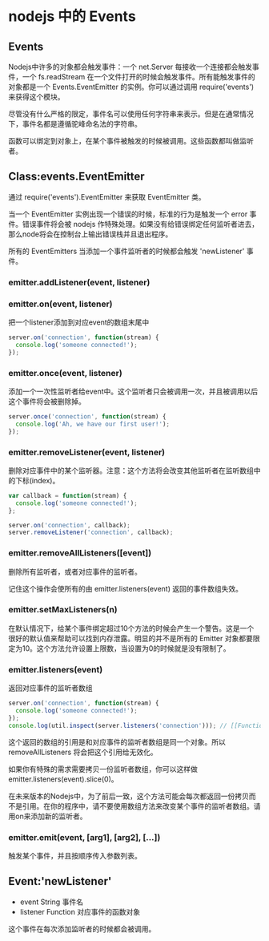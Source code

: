 nodejs 中的 Events
===========================

Events
-----------

Nodejs中许多的对象都会触发事件：一个 net.Server 每接收一个连接都会触发事件，一个 fs.readStream 在一个文件打开的时候会触发事件。所有能触发事件的对象都是一个 Events.EventEmitter 的实例。你可以通过调用 require('events') 来获得这个模块。

尽管没有什么严格的限定，事件名可以使用任何字符串来表示。但是在通常情况下，事件名都是遵循驼峰命名法的字符串。

函数可以绑定到对象上，在某个事件被触发的时候被调用。这些函数都叫做监听者。

Class:events.EventEmitter
---------------------------

通过 require('events').EventEmitter 来获取 EventEmitter 类。

当一个 EventEmitter 实例出现一个错误的时候，标准的行为是触发一个 error 事件。错误事件将会被 nodejs 作特殊处理。如果没有给错误绑定任何监听者进去，那么node将会在控制台上输出错误栈并且退出程序。

所有的 EventEmitters 当添加一个事件监听者的时候都会触发 'newListener' 事件。

### emitter.addListener(event, listener) ###
### emitter.on(event, listener) ###
把一个listener添加到对应event的数组末尾中
```js
server.on('connection', function(stream) {
  console.log('someone connected!');
});
```

### emitter.once(event, listener) ###
添加一个一次性监听者给event中。这个监听者只会被调用一次，并且被调用以后这个事件将会被删除掉。

```js
server.once('connection', function(stream) {
  console.log('Ah, we have our first user!');
});
```

### emitter.removeListener(event, listener) ###
删除对应事件中的某个监听器。注意：这个方法将会改变其他监听者在监听数组中的下标(index)。

```js
var callback = function(stream) {
  console.log('someone connected!');
};

server.on('connection', callback);
server.removeListener('connection', callback);
```

### emitter.removeAllListeners([event]) ###
删除所有监听者，或者对应事件的监听者。

记住这个操作会使所有的由 emitter.listeners(event) 返回的事件数组失效。

### emitter.setMaxListeners(n) ###
在默认情况下，给某个事件绑定超过10个方法的时候会产生一个警告。这是一个很好的默认值来帮助可以找到内存泄露。明显的并不是所有的 Emitter 对象都要限定为10。这个方法允许设置上限数，当设置为0的时候就是没有限制了。

### emitter.listeners(event) ###
返回对应事件的监听者数组

```js
server.on('connection', function(stream) {
  console.log('someone connected!');
});
console.log(util.inspect(server.listeners('connection'))); // [[Function]]
```

这个返回的数组的引用是和对应事件的监听者数组是同一个对象。所以 removeAllListeners 将会把这个引用给无效化。

如果你有特殊的需求需要拷贝一份监听者数组，你可以这样做 emitter.listeners(event).slice(0)。

在未来版本的Nodejs中，为了前后一致，这个方法可能会每次都返回一份拷贝而不是引用。在你的程序中，请不要使用数组方法来改变某个事件的监听者数组。请用on来添加新的监听者。

### emitter.emit(event, [arg1], [arg2], [...]) ###
触发某个事件，并且按顺序传入参数列表。

Event:'newListener'
-------------------------------
* event String 事件名
* listener Function 对应事件的函数对象

这个事件在每次添加监听者的时候都会被调用。




